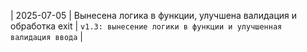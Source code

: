| 2025-07-05 | Вынесена логика в функции, улучшена валидация и обработка exit | `v1.3: вынесение логики в функции и улучшенная валидация ввода` |
